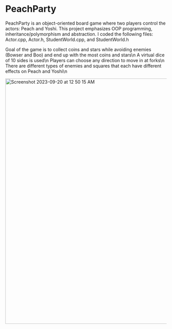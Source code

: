 # PeachParty

PeachParty is an object-oriented board game where two players control the actors: Peach and Yoshi. This project emphasizes OOP programming, inheritance/polymorphism and abstraction. 
I coded the following files: Actor.cpp, Actor.h, StudentWorld.cpp, and StudentWorld.h

Goal of the game is to collect coins and stars while avoiding enemies (Bowser and Boo) and end up with the most coins and stars\n
A virtual dice of 10 sides is used\n
Players can choose any direction to move in at forks\n
There are different types of enemies and squares that each have different effects on Peach and Yoshi\n

<img width="765" alt="Screenshot 2023-09-20 at 12 50 15 AM" src="https://github.com/josephhu7/PeachParty/assets/108597065/ec7cb94b-7fae-4b78-aa6a-0f5ca1d4cf38">
